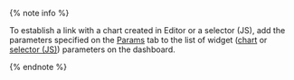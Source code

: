 {% note info %}


To establish a link with a chart created in Editor or a selector (JS), add the parameters specified on the [Params](../../datalens/charts/editor/tabs.md#params) tab to the list of widget ([chart](../../datalens/operations/chart/add-parameters.md) or [selector (JS)](../../datalens/charts/editor/add-js-selector.md)) parameters on the dashboard.


{% endnote %}